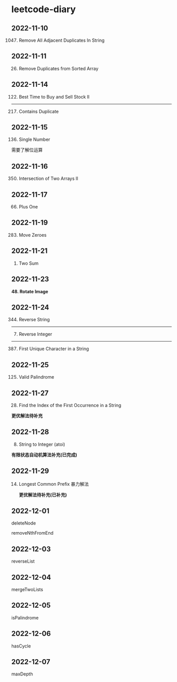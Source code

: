 # leetcode-diary

## 2022-11-10

1047. Remove All Adjacent Duplicates In String

## 2022-11-11

26. Remove Duplicates from Sorted Array

## 2022-11-14

122. Best Time to Buy and Sell Stock II

---

217. Contains Duplicate

## 2022-11-15

136. Single Number

需要了解位运算

## 2022-11-16

350. Intersection of Two Arrays II

## 2022-11-17

66. Plus One

## 2022-11-19

283. Move Zeroes

## 2022-11-21

1. Two Sum

## 2022-11-23

**48. Rotate Image**

## 2022-11-24

344. Reverse String

---

7. Reverse Integer

---

387. First Unique Character in a String

## 2022-11-25

125. Valid Palindrome

## 2022-11-27

28. Find the Index of the First Occurrence in a String

**更优解法待补充**

## 2022-11-28

8. String to Integer (atoi)

**有限状态自动机算法补充(已完成)**

## 2022-11-29

14. Longest Common Prefix
    暴力解法

    **更优解法待补充(已补充)**

## 2022-12-01

deleteNode

removeNthFromEnd

## 2022-12-03

reverseList

## 2022-12-04

mergeTwoLists

## 2022-12-05

isPalindrome

## 2022-12-06

hasCycle

## 2022-12-07

maxDepth
